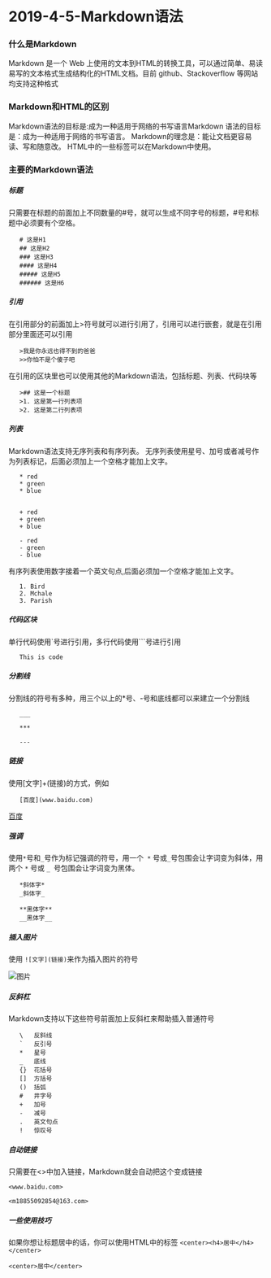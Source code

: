 # 2019-4-5-Markdown语法

### 什么是Markdown    

Markdown 是一个 Web 上使用的文本到HTML的转换工具，可以通过简单、易读易写的文本格式生成结构化的HTML文档。目前 github、Stackoverflow 等网站均支持这种格式

### Markdown和HTML的区别

Markdown语法的目标是:成为一种适用于网络的书写语言Markdown 语法的目标是：成为一种适用于网络的书写语言。
Markdown的理念是：能让文档更容易读、写和随意改。
HTML中的一些标签可以在Markdown中使用。

### 主要的Markdown语法

##### 标题

只需要在标题的前面加上不同数量的#号，就可以生成不同字号的标题，#号和标题中必须要有个空格。

```
   # 这是H1
   ## 这是H2
   ### 这是H3
   #### 这是H4
   ##### 这是H5
   ###### 这是H6
```

##### 引用

在引用部分的前面加上>符号就可以进行引用了，引用可以进行嵌套，就是在引用部分里面还可以引用

```
   >我是你永远也得不到的爸爸
   >>你怕不是个傻子吧
```

在引用的区块里也可以使用其他的Markdown语法，包括标题、列表、代码块等

```
   >## 这是一个标题
   >1. 这是第一行列表项
   >2. 这是第二行列表项
```

##### 列表

Markdown语法支持无序列表和有序列表。
无序列表使用星号、加号或者减号作为列表标记，后面必须加上一个空格才能加上文字。

```
   * red
   * green
   * blue
   
   
   + red
   + green
   + blue
   
   - red
   - green
   - blue
```

有序列表使用数字接着一个英文句点,后面必须加一个空格才能加上文字。

```
   1. Bird
   2. Mchale
   3. Parish
```

##### 代码区块

单行代码使用`号进行引用，多行代码使用```号进行引用

```
   This is code
```

##### 分割线

分割线的符号有多种，用三个以上的*号、-号和底线都可以来建立一个分割线

```
   ___
   
   ***
   
   ---
```

##### 链接

使用[文字]+(链接)的方式，例如

```
   [百度](www.baidu.com)
```

[百度](www.baidu.com)

##### 强调

使用`*`号和`_`号作为标记强调的符号，用一个` *` 号或`_`号包围会让字词变为斜体，用两个 `*` 号或 `_ `号包围会让字词变为黑体。

```
   *斜体字*
   _斜体字_
   
   **黑体字**
   __黑体字__
```

##### 插入图片

使用 `![文字](链接)`来作为插入图片的符号

   ![图片](D:\programme\git服务器\JavaNote\images\Image2.1.png)

  

##### 反斜杠

Markdown支持以下这些符号前面加上反斜杠来帮助插入普通符号

```
   \   反斜线
   `   反引号
   *   星号
   _   底线
   {}  花括号
   []  方括号
   ()  括弧
   #   井字号
   +   加号
   -   减号
   .   英文句点
   !   惊叹号
```

##### 自动链接

只需要在<>中加入链接，Markdown就会自动把这个变成链接

```
<www.baidu.com>

<m18855092854@163.com>
```

##### 一些使用技巧

如果你想让标题居中的话，你可以使用HTML中的标签 `<center><h4>居中</h4></center>`

```
<center>居中</center>
```











